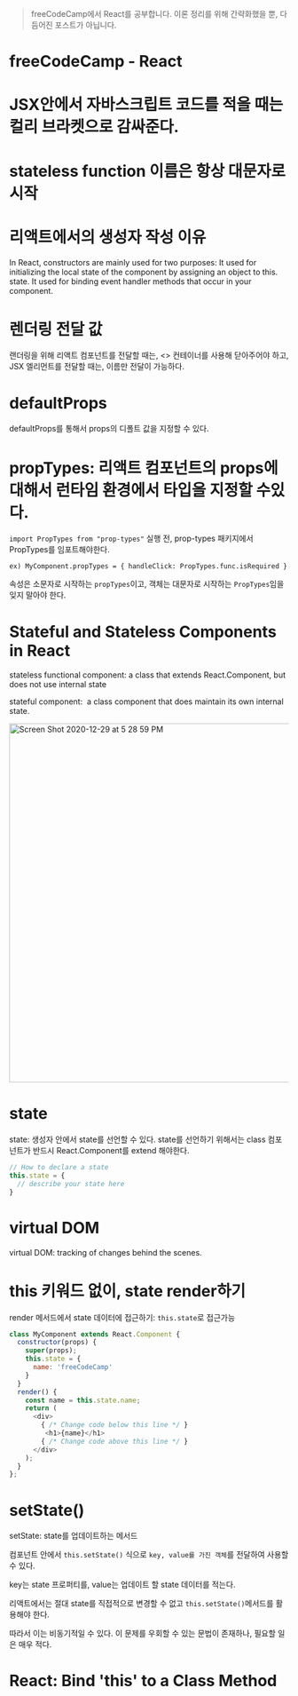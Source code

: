 > freeCodeCamp에서 React를 공부합니다. 이론 정리를 위해 간략화했을 뿐, 다듬어진 포스트가 아닙니다. 

# freeCodeCamp - React

# JSX안에서 자바스크립트 코드를 적을 때는 컬리 브라켓으로 감싸준다.

# stateless function 이름은 항상 대문자로 시작 

# 리액트에서의 생성자 작성 이유

In React, constructors are mainly used for two purposes: It used for initializing the local state of the component by assigning an object to this. state. It used for binding event handler methods that occur in your component.

# 렌더링 전달 값
랜더링을 위해 리액트 컴포넌트를 전달할 때는, <> 컨테이너를 사용해 닫아주어야 하고, JSX 엘리먼트를 전달할 때는, 이름만 전달이 가능하다. 

# defaultProps

defaultProps를 통해서 props의 디폴트 값을 지정할 수 있다. 

# propTypes: 리액트 컴포넌트의 props에 대해서 런타임 환경에서 타입을 지정할 수있다.

`import PropTypes from "prop-types"`
실행 전, prop-types 패키지에서 PropTypes를 임포트해야한다. 

`ex) MyComponent.propTypes = { handleClick: PropTypes.func.isRequired }`

속성은 소문자로 시작하는 `propTypes`이고, 객체는 대문자로 시작하는 `PropTypes`임을 잊지 말아야 한다. 

# Stateful and Stateless Components in React

stateless functional component: a class that extends React.Component, but does not use internal state

stateful component:  a class component that does maintain its own internal state.

<img width="647" alt="Screen Shot 2020-12-29 at 5 28 59 PM" src="https://user-images.githubusercontent.com/67526014/103270505-6d0b2d00-49fb-11eb-8678-940276f2267a.png">

# state 

state: 생성자 안에서 state를 선언할 수 있다. state를 선언하기 위해서는 class 컴포넌트가 반드시 React.Component를 extend 해야한다. 
``` js
// How to declare a state
this.state = {
  // describe your state here
}
```

# virtual DOM

virtual DOM: tracking of changes behind the scenes.

# this 키워드 없이, state render하기 

render 메서드에서 state 데이터에 접근하기: `this.state`로 접근가능

```js
class MyComponent extends React.Component {
  constructor(props) {
    super(props);
    this.state = {
      name: 'freeCodeCamp'
    }
  }
  render() {
    const name = this.state.name;
    return (
      <div>
        { /* Change code below this line */ }
         <h1>{name}</h1>
        { /* Change code above this line */ }
      </div>
    );
  }
};
```

# setState()

setState: state를 업데이트하는 메서드

컴포넌트 안에서 `this.setState()` 식으로 `key, value를 가진 객체`를 전달하여 사용할 수 있다. 

key는 state 프로퍼티를, value는 업데이트 할 state 데이터를 적는다. 

리액트에서는 절대 state를 직접적으로 변경할 수 없고 `this.setState()`메서드를 활용해야 한다. 

따라서 이는 비동기적일 수 있다. 이 문제를 우회할 수 있는 문법이 존재하나, 필요할 일은 매우 적다. 

# React: Bind 'this' to a Class Method




